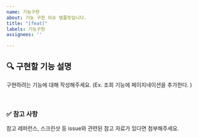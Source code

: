 ```yaml
---
name: 기능구현
about: 기능 구현 이슈 템플릿입니다.
title: "[feat]"
labels: 기능구현
assignees: ''

---
```


## 🔍 구현할 기능 설명

구현하려는 기능에 대해 작성해주세요.
(Ex. 조회 기능에 페이지네이션을 추가한다. )

<br>

### ✅ 참고 사항 #

참고 레퍼런스, 스크린샷 등 issue와 관련된 참고 자료가 있다면 첨부해주세요.
